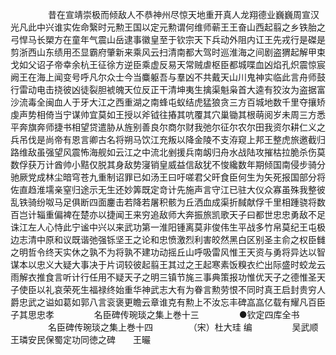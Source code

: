 <!-- { "loadSidebar": true } -->
　　
　　昔在宣靖崇极而倾敌人不恭神州尽惊天地重开真人龙翔德业巍巍周宣汉光凡此中兴谁实佐命繄时元勲王国以定元勲谓何维师蕲王王奋山西起翦之乡铁胎之弓悍马长槊方在童年气震山岳逮事徽皇至于钦宗天下兵动外阻内讧王先戎行是磔是剪浙西山东绩用丕显霸府肇新来乘风云扫清南都大驾时巡淮海之间剧盗猬起解甲束戈如父诏子帝幸余杭王征徐方逆臣乘虚反易天常贼虐枢臣都城喋血凶焰孔炽震惊宸阙王在海上闻变号呼凡尔众士今当麋躯吾与羣凶不共戴天山川鬼神实临此言舟师鼓行雷动电击挠彼凶徒裂胆裭魄天位反正干清坤夷生擒渠魁枭首大逵有狡汝为盗据富沙流毒全闽血人于牙大江之西重湖之南蜂屯蚁结虎猛狼贪三方百城地数千里夺攘矫虔声势相倚当宁谋帅宜莫如王授以斧钺往摏其吭覆其穴巢锄其根萌阅岁未周三方悉平奔旗奔师捷书相望贷遣胁从旌别善良尔商尔财我弛尔征尔农尔田我资尔耕仁义之兵吊伐是尚帝有恩言卿古名将朔马饮江充叛以降金陵不支洊窥上邦王整虎旅邀截归路维敌虽强望风震怖海舰如云江之中流北剉援兵南衂归舟水战陆攻摧枯拉脆杀伤莫数俘获万计酋帅小黠仅脱其身敌势寖销皇威益信敌犹不悛纔数年期倾国南侵步骑分驰厥党成林尘暗穹苍九重制诏罪已如汤王曰吁嗟君父旰食臣何生为矢死报国部分将佐直趋淮壖亲窒归途示无生还妙筭既定竒计先施声言守江已驻大仪众寡虽殊我整彼乱铁骑纷呶马足俱断四面鏖击若降若屠积骸为丘洒血成渠折馘献俘千里相踵骁将数百岂计辎重偏裨在楚亦以捷闻王来穷追敌师大奔振旅凯歌天子曰都世忠忠勇敌不足诛江左人心恃此宁谧中兴以来武功第一淮阳锺离莫非俊伟生平战多竹帛莫纪王屯极边志清中原和议既谐弛强铄坚王之论和忠愤激烈利害皎然黑白区别圣主俞之权臣雠之明哲令终天实休之孰不为将孰不建功动摇丘山呼吸雷风惟王天资与勇将异达以智谋本以忠义大疑大事决于片词较彼起翦王其过之王起寒素饭糗衣纻出际盛时蛟龙云雨解衣推食言听计行任用不疑天子之明三镇节旄三事典策报功惟优天子之德惟圣天子使臣以礼哀荣死生福禄终始重华神武志大有为眷言勲劳恨不同时真王启封贵穷人爵忠武之谥如葛如郭八言衮褒更瞻云章谁克有勲上不汝忘丰碑嵓嵓亿载有耀凡百臣子其思忠孝
　　
　　名臣碑传琬琰之集上巻十三
　　
　　●钦定四库全书
　　
　　名臣碑传琬琰之集上巻十四
　　
　　（宋）杜大珪 编
　　
　　吴武顺王璘安民保蜀定功同徳之碑　　王曮
　　
